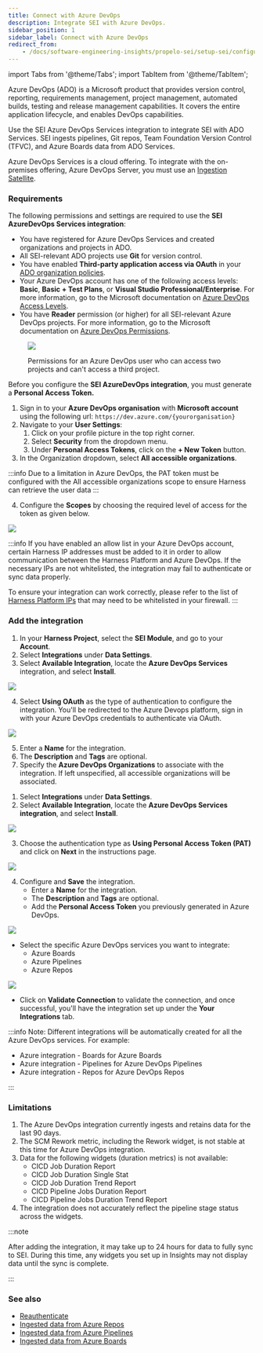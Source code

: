```yaml
---
title: Connect with Azure DevOps
description: Integrate SEI with Azure DevOps.
sidebar_position: 1
sidebar_label: Connect with Azure DevOps
redirect_from:
    - /docs/software-engineering-insights/propelo-sei/setup-sei/configure-integrations/azure-devops/sei-integration-azure-devops
---
```

import Tabs from '@theme/Tabs';
import TabItem from '@theme/TabItem';

Azure DevOps (ADO) is a Microsoft product that provides version control, reporting, requirements management, project management, automated builds, testing and release management capabilities. It covers the entire application lifecycle, and enables DevOps capabilities.

Use the SEI Azure DevOps Services integration to integrate SEI with ADO Services. SEI ingests pipelines, Git repos, Team Foundation Version Control (TFVC), and Azure Boards data from ADO Services.

Azure DevOps Services is a cloud offering. To integrate with the on-premises offering, Azure DevOps Server, you must use an [Ingestion Satellite](/docs/software-engineering-insights/propelo-sei/setup-sei/sei-ingestion-satellite/satellite-overview).

### Requirements

The following permissions and settings are required to use the **SEI AzureDevOps Services integration**:

<Tabs>
   <TabItem value = "OAuth" label = "OAuth" default>

* You have registered for Azure DevOps Services and created organizations and projects in ADO.
* All SEI-relevant ADO projects use **Git** for version control.
* You have enabled **Third-party application access via OAuth** in your [ADO organization policies](https://learn.microsoft.com/en-us/azure/devops/organizations/accounts/change-application-access-policies?view=azure-devops).
* Your Azure DevOps account has one of the following access levels: **Basic**, **Basic + Test Plans**, or **Visual Studio Professional/Enterprise**. For more information, go to the Microsoft documentation on [Azure DevOps Access Levels](https://docs.microsoft.com/en-us/azure/devops/organizations/security/access-levels?view=azure-devops#supported-access-levels).
* You have **Reader** permission (or higher) for all SEI-relevant Azure DevOps projects. For more information, go to the Microsoft documentation on [Azure DevOps Permissions](https://docs.microsoft.com/en-us/azure/devops/organizations/security/permissions-access?view=azure-devops).

<figure>

![](../static/azure-devops-user-permissions.png)

<figcaption>Permissions for an Azure DevOps user who can access two projects and can't access a third project.</figcaption>
</figure>

</TabItem>

<TabItem value = "PAT" label = "Personal Access Token">

Before you configure the **SEI AzureDevOps integration**, you must generate a **Personal Access Token.**

1. Sign in to your **Azure DevOps organisation** with **Microsoft account** using the following url: `https://dev.azure.com/{yourorganisation}`
2. Navigate to your **User Settings**:
   1. Click on your profile picture in the top right corner.
   2. Select **Security** from the dropdown menu.
   3. Under **Personal Access Tokens**, click on the **+ New Token** button.
3. In the Organization dropdown, select **All accessible organizations**.

:::info
Due to a limitation in Azure DevOps, the PAT token must be configured with the All accessible organizations scope to ensure Harness can retrieve the user data
:::

4. Configure the **Scopes** by choosing the required level of access for the token as given below.

![](../static/ado-pat-permissions.avif)

</TabItem>
</Tabs>

:::info
If you have enabled an allow list in your Azure DevOps account, certain Harness IP addresses must be added to it in order to allow communication between the Harness Platform and Azure DevOps. If the necessary IPs are not whitelisted, the integration may fail to authenticate or sync data properly.

To ensure your integration can work correctly, please refer to the list of [Harness Platform IPs](/docs/platform/references/allowlist-harness-domains-and-ips) that may need to be whitelisted in your firewall.
:::

### Add the integration

<Tabs>
   <TabItem value = "OAuth" label = "OAuth" default>

1. In your **Harness Project**, select the **SEI Module**, and go to your **Account**.
2. Select **Integrations** under **Data Settings**.
3. Select **Available Integration**, locate the **Azure DevOps Services** integration, and select **Install**.

![](../static/sei-ado.png)

4. Select **Using OAuth** as the type of authentication to configure the integration. You'll be redirected to the Azure Devops platform, sign in with your Azure DevOps credentials to authenticate via OAuth.

![](../static/using-ado-oauth.png)

5. Enter a **Name** for the integration.
6. The **Description** and **Tags** are optional.
7. Specify the **Azure DevOps Organizations** to associate with the integration. If left unspecified, all accessible organizations will be associated.

</TabItem>
   <TabItem value = "PAT" label = "Personal Access Token">

1. Select **Integrations** under **Data Settings**.
2. Select **Available Integration**, locate the **Azure DevOps Services integration**, and select **Install**.

![](../static/sei-ado.png)

3. Choose the authentication type as **Using Personal Access Token (PAT)** and click on **Next** in the instructions page.

![](../static/sei-ado-pat.png)

4. Configure and **Save** the integration.
   * Enter a **Name** for the integration.
   * The **Description** and **Tags** are optional.
   * Add the **Personal Access Token** you previously generated in Azure DevOps.

![](../static/ado-add-pat.png)

   * Select the specific Azure DevOps services you want to integrate:
     * Azure Boards
     * Azure Pipelines
     * Azure Repos

![](../static/ado-services.png)

   * Click on **Validate Connection** to validate the connection, and once successful, you'll have the integration set up under the **Your Integrations** tab.

:::info
Note: Different integrations will be automatically created for all the Azure DevOps services. For example:

* Azure integration - Boards for Azure Boards
* Azure integration - Pipelines for Azure DevOps Pipelines
* Azure integration - Repos for Azure DevOps Repos

:::

</TabItem>
</Tabs>

### Limitations

1. The Azure DevOps integration currently ingests and retains data for the last 90 days.
2. The SCM Rework metric, including the Rework widget, is not stable at this time for Azure DevOps integration.
3. Data for the following widgets (duration metrics) is not available:
   * CICD Job Duration Report
   * CICD Job Duration Single Stat
   * CICD Job Duration Trend Report
   * CICD Pipeline Jobs Duration Report
   * CICD Pipeline Jobs Duration Trend Report
4. The integration does not accurately reflect the pipeline stage status across the widgets.

:::note

After adding the integration, it may take up to 24 hours for data to fully sync to SEI. During this time, any widgets you set up in Insights may not display data until the sync is complete.

:::

### See also

* [Reauthenticate](/docs/software-engineering-insights/propelo-sei/setup-sei/configure-integrations/reauthenticate-integration)
* [Ingested data from Azure Repos](/docs/software-engineering-insights/propelo-sei/setup-sei/configure-integrations/azure-devops/sei-azure-repos-datasheet)
* [Ingested data from Azure Pipelines](/docs/software-engineering-insights/propelo-sei/setup-sei/configure-integrations/azure-devops/sei-azure-pipelines-datasheet)
* [Ingested data from Azure Boards](/docs/software-engineering-insights/propelo-sei/setup-sei/configure-integrations/azure-devops/sei-azure-boards-datasheet)
